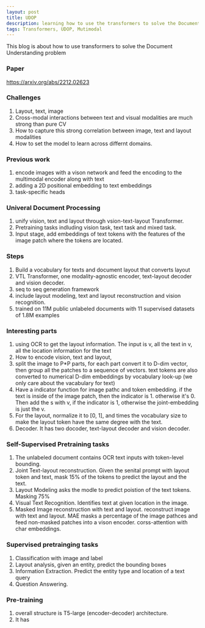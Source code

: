 ```yaml
---
layout: post
title: UDOP
description: learning how to use the transformers to solve the Document Understanding problem
tags: Transformers, UDOP, Mutimodal
---
```


This blog is about how to use transformers to solve the Document Understanding problem

### Paper
https://arxiv.org/abs/2212.02623


### Challenges

1. Layout, text, image
2. Cross-modal interactions between text and visual modalities are much strong than pure CV
3. How to capture this strong correlation between image, text and layout modalities
4. How to set the model to learn across differnt domains.

### Previous work
1. encode images with a vison network and feed the encoding to the multimodal encoder along with text
2. adding a 2D positional embedding to text embeddings
3. task-specific heads


### Univeral Document Processing
1. unify vision, text and layout through vsion-text-layout Transformer.
2. Pretraining tasks indluding vision task, text task and mixed task.
3. Input stage, add embeddings of text tokens with the features of the image patch where the tokens are located.

### Steps
1. Build a vocabulary for texts and document layout that converts layout
2. VTL Transformer, one modality-agnostic encoder, text-layout decoder and vision decoder.
3. seq to seq generation framework
4. include layout modeling, text and layout reconstruction and vision recognition.
5. trained on 11M public unlabeled documents with 11 supervised datasets of 1.8M examples

### Interesting parts
1. using OCR to get the layout information. The input is v, all the text in v, all the location information for the text
2. How to encode vision, text and layout, 
3. split the image to P*P parts, for each part convert it to D-dim vector, then group all the patches to a sequence of
   vectors. text tokens are also converted to numerical D-dim embeddings by vocabulary look-up (we only care about the
   vacabulary for text)
4. Have a indicator function for image pathc and token embedding. if the text is inside of the image patch, then the
   indicator is 1. otherwise it's 0. Then add the s with v, if the indicator is 1, otherwise the joint-embedding is just
   the v.
5. For the layout, normalize it to [0, 1], and times the vocabulary size to make the layout token have the same degree
   with the text.
6. Decoder. It has two docoder, text-layout decoder and vision decoder.

### Self-Supervised Pretraining tasks
1. The unlabeled document contains OCR text inputs with token-level bounding. 
2. Joint Text-layout reconstruction. Given the senital prompt with layout token and text, mask 15% of the tokens to
   predict the layout and the text.
3. Layout Modeling asks the modle to predict poistion of the text tokens. Masking 75% 
4. Visual Text Recognition. Identifies text at given location in the image. 
5. Masked Image reconstruction with text and layout. reconstruct image with text and layout. MAE masks a percentage of
   the image pathces and feed non-masked patches into a vison encoder. corss-attention with char embeddings. 

### Supervised pretrainging tasks
1. Classification with image and label
2. Layout analysis, given an entity, predict the bounding boxes
3. Information Extraction. Predict the entity type and location of  a text query
4. Question Answering. 

### Pre-training
1. overall structure is T5-large (encoder-decoder) architecture.
2. It has 



